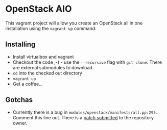 # OpenStack AIO

This vagrant project will allow you create an OpenStack all in one installation using the `vagrant up` command.

## Installing
* Install virtualbox and vagrant
* Checkout the code ;-) - use the `--recursive` flag with `git clone`. There are external submodules to download
* `cd` into the checked out directory
* `vagrant up`
* Get a coffee...

## Gotchas
* Currently there is a bug in `modules/openstack/manifests/all.pp:295`. Comment this line out. There is a [patch submitted](https://github.com/puppetlabs/puppetlabs-openstack/pull/167) to the repository owner.
